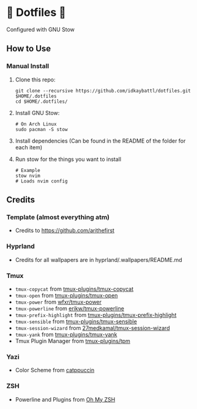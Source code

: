 # 🦄 Dotfiles 🦄
Configured with GNU Stow

## How to Use

### Manual Install
1. Clone this repo:

    ```shell
    git clone --recursive https://github.com/idkaybattl/dotfiles.git $HOME/.dotfiles
    cd $HOME/.dotfiles/
    ```
2. Install GNU Stow:

    ```shell
    # On Arch Linux
    sudo pacman -S stow
    ```
3. Install dependencies (Can be found in the README of the folder for each item)
   
4. Run stow for the things you want to install
   ```shell
   # Example
   stow nvim
   # Loads nvim config
   ```

## Credits

### Template (almost everything atm)
- Credits to https://github.com/arithefirst


### Hyprland
- Credits for all wallpapers are in hyprland/.wallpapers/README.md

### Tmux
- `tmux-copycat` from [tmux-plugins/tmux-copycat](https://github.com/tmux-plugins/tmux-copycat)
- `tmux-open` from [tmux-plugins/tmux-open](https://github.com/tmux-plugins/tmux-open)
- `tmux-power` from [wfxr/tmux-power](https://github.com/wfxr/tmux-power)
- `tmux-powerline` from [erikw/tmux-powerline](https://github.com/erikw/tmux-powerline)
- `tmux-prefix-highlight` from [tmux-plugins/tmux-prefix-highlight](https://github.com/tmux-plugins/tmux-prefix-highlight)
- `tmux-sensible` from [tmux-plugins/tmux-sensible](https://github.com/tmux-plugins/tmux-sensible)
- `tmux-session-wizard` from [27medkamal/tmux-session-wizard](https://github.com/27medkamal/tmux-session-wizard)
- `tmux-yank` from [tmux-plugins/tmux-yank](https://github.com/tmux-plugins/tmux-yank)
- Tmux Plugin Manager from [tmux-plugins/tpm](https://github.com/tmux-plugins/tpm)

### Yazi
- Color Scheme from [catppuccin](https://github.com/catppuccin/yazi)

### ZSH
- Powerline and Plugins from [Oh My ZSH](https://ohmyz.sh/)
